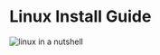 # Linux Install Guide
![linux in a nutshell](https://media.giphy.com/media/4Zgy9QqzWU8C3ugvCa/giphy.gif)

